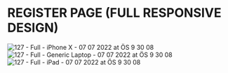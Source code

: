 ﻿# REGISTER PAGE (FULL RESPONSIVE DESIGN)
 
 
![127 - Full - iPhone X - 07 07 2022 at ÖS 9 30 08](https://user-images.githubusercontent.com/94992378/177844977-ed2fbe37-d150-4070-b9c7-4dc0b5953472.jpg)
![127 - Full - Generic Laptop - 07 07 2022 at ÖS 9 30 08](https://user-images.githubusercontent.com/94992378/177844982-dd384fab-6177-480d-8b74-57a8e8cafabf.jpg)
![127 - Full - iPad - 07 07 2022 at ÖS 9 30 08](https://user-images.githubusercontent.com/94992378/177844985-02275e3d-20a0-424f-a12d-6f87ee48d125.jpg)
